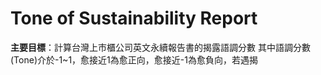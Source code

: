 # Tone of Sustainability Report
**主要目標**：計算台灣上市櫃公司英文永續報告書的揭露語調分數
              其中語調分數(Tone)介於-1~1，愈接近1為愈正向，愈接近-1為愈負向，若遇揭


